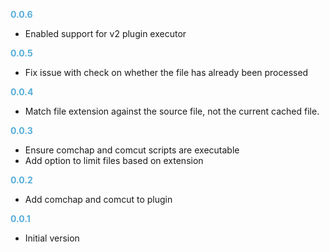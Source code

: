 
**<span style="color:#56adda">0.0.6</span>**
- Enabled support for v2 plugin executor

**<span style="color:#56adda">0.0.5</span>**
- Fix issue with check on whether the file has already been processed

**<span style="color:#56adda">0.0.4</span>**
- Match file extension against the source file, not the current cached file.

**<span style="color:#56adda">0.0.3</span>**
- Ensure comchap and comcut scripts are executable
- Add option to limit files based on extension

**<span style="color:#56adda">0.0.2</span>**
- Add comchap and comcut to plugin

**<span style="color:#56adda">0.0.1</span>**
- Initial version
